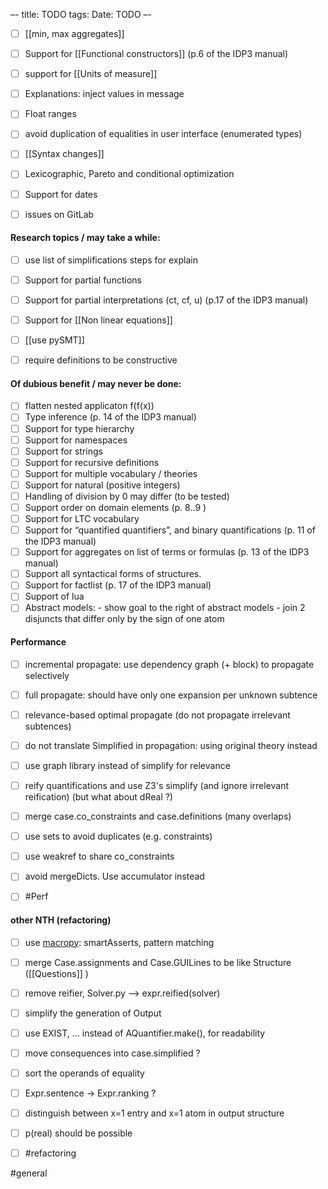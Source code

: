 –-
title: TODO
tags: 
Date: TODO
–-

- [ ] [[min, max aggregates]]
- [ ] Support for [[Functional constructors]] (p.6 of the IDP3 manual)
- [ ] support for [[Units of measure]]
- [ ] Explanations: inject values in message
- [ ] Float ranges
- [ ] avoid duplication of equalities in user interface (enumerated types)
- [ ] [[Syntax changes]]

- [ ] Lexicographic, Pareto and conditional optimization
- [ ] Support for dates
- [ ] issues on GitLab


#### Research topics / may take a while:
- [ ] use list of simplifications steps for explain
- [ ] Support for partial functions
- [ ] Support for partial interpretations (ct, cf, u) (p.17 of the IDP3 manual)
- [ ] Support for [[Non linear equations]]
- [ ] [[use pySMT]] 
- [ ] require definitions to be constructive


#### Of dubious benefit / may never be done:
- [ ] flatten nested applicaton f(f(x))
- [ ] Type inference (p. 14 of the IDP3 manual)
- [ ] Support for type hierarchy
- [ ] Support for namespaces
- [ ] Support for strings
- [ ] Support for recursive definitions
- [ ] Support for multiple vocabulary / theories
- [ ] Support for natural (positive integers)
- [ ] Handling of division by 0 may differ (to be tested)
- [ ] Support order on domain elements (p. 8..9 )
- [ ] Support for LTC vocabulary
- [ ] Support for “quantified quantifiers”, and binary quantifications (p. 11 of the IDP3 manual)
- [ ] Support for aggregates on list of terms or formulas (p. 13 of the IDP3 manual)
- [ ] Support all syntactical forms of structures.
- [ ] Support for factlist (p. 17 of the IDP3 manual)
- [ ] Support of lua
- [ ] Abstract models:
        - show goal to the right of abstract models
        - join 2 disjuncts that differ only by the sign of one atom

#### Performance
- [ ] incremental propagate: use dependency graph (+ block) to propagate selectively
- [ ] full propagate: should have only one expansion per unknown subtence
- [ ] relevance-based optimal propagate (do not propagate irrelevant subtences)
- [ ] do not translate Simplified in propagation: using original theory instead
- [ ] use graph library instead of simplify for relevance
- [ ] reify quantifications and use Z3's simplify (and ignore irrelevant reification) (but what about dReal ?)

- [ ] merge case.co_constraints and case.definitions (many overlaps)
- [ ] use sets to avoid duplicates (e.g. constraints)
- [ ] use weakref to share co_constraints
- [ ] avoid mergeDicts.  Use accumulator instead
- [ ] #Perf

#### other NTH (refactoring)
- [ ] use [macropy](https://macropy3.readthedocs.io/en/latest/): smartAsserts, pattern matching
- [ ] merge Case.assignments and Case.GUILines to be like Structure ([[Questions]] )
- [ ] remove reifier, Solver.py --> expr.reified(solver)
- [ ] simplify the generation of Output

- [ ] use EXIST, … instead of AQuantifier.make(), for readability
- [ ] move consequences into case.simplified ?
- [ ] sort the operands of equality
- [ ] Expr.sentence -> Expr.ranking ?
- [ ] distinguish between x=1 entry and x=1 atom in output structure
- [ ] p(real) should be possible
- [ ] #refactoring

#general